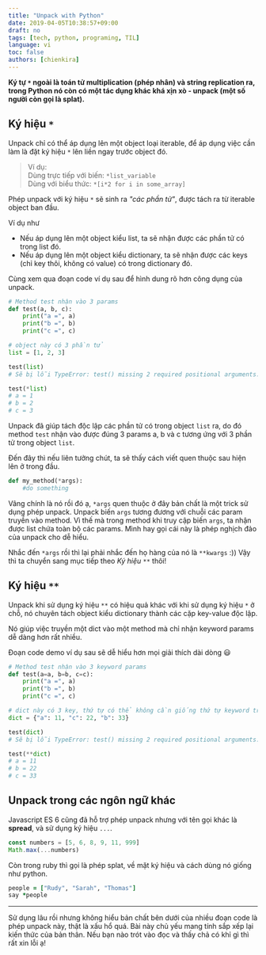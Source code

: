 ```yaml
---
title: "Unpack with Python"
date: 2019-04-05T10:38:57+09:00
draft: no
tags: [tech, python, programing, TIL]
language: vi
toc: false
authors: [chienkira]
---
```


**Ký tự `*` ngoài là toán tử multiplication (phép nhân) và string replication ra, trong Python nó còn có một tác dụng khác khá xịn xò - unpack (một số người còn gọi là splat).**

## Ký hiệu `*`

Unpack chỉ có thể áp dụng lên một object loại iterable, để áp dụng việc cần làm là đặt ký hiệu `*` lên liền ngay trước object đó.

> Ví dụ:  
> Dùng trực tiếp với biến: `*list_variable`  
> Dùng với biểu thức: `*[i*2 for i in some_array]`

Phép unpack với ký hiệu `*` sẽ sinh ra *"các phần tử"*, được tách ra từ iterable object ban đầu.

Ví dụ như

- Nếu áp dụng lên một object kiểu list, ta sẽ nhận được các phần tử có trong list đó.
- Nếu áp dụng lên một object kiểu dictionary, ta sẽ nhận được các keys (chỉ key thôi, không có value) có trong dictionary đó.

Cùng xem qua đoạn code ví dụ sau để hình dung rõ hơn công dụng của unpack.

```python
# Method test nhận vào 3 params
def test(a, b, c):
    print("a =", a)
    print("b =", b)
    print("c =", c)

# object này có 3 phần tử
list = [1, 2, 3]

test(list)
# Sẽ bị lỗi TypeError: test() missing 2 required positional arguments: 'b' and 'c'

test(*list)
# a = 1
# b = 2
# c = 3
```
Unpack đã giúp tách độc lập các phần tử có trong object `list` ra, do đó method `test` nhận vào được đúng 3 params a, b và c tương ứng với 3 phần tử trong object `list`.

Đến đây thì nếu liên tưởng chút, ta sẽ thấy cách viết quen thuộc sau hiện lên ở trong đầu.
```python
def my_method(*args):
    #do something
```
Vâng chính là nó rồi đó ạ, `*args` quen thuộc ở đây bản chất là một trick sử dụng phép unpack. Unpack biến `args` tương đương với chuỗi các param truyền vào method. Vì thế mà trong method khi truy cập biến `args`, ta nhận được list chứa toàn bộ các params. Mình hay gọi cái này là phép nghịch đảo của unpack cho dễ hiểu.

Nhắc đến `*args` rồi thì lại phải nhắc đến họ hàng của nó là `**kwargs` :)) Vậy thì ta chuyển sang mục tiếp theo *Ký hiệu `**`* thôi!

## Ký hiệu `**`

Unpack khi sử dụng ký hiệu `**` có hiệu quả khác với khi sử dụng ký hiệu `*` ở chỗ, nó chuyên tách object kiểu dictionary thành các cặp key-value độc lập.

Nó giúp việc truyền một dict vào một method mà chỉ nhận keyword params dễ dàng hơn rất nhiều.

Đoạn code demo ví dụ sau sẽ dễ hiểu hơn mọi giải thích dài dòng :smiley:
```python
# Method test nhận vào 3 keyword params
def test(a=a, b=b, c=c):
    print("a =", a)
    print("b =", b)
    print("c =", c)

# dict này có 3 key, thứ tự có thể không cần giống thứ tự keyword trong method test
dict = {"a": 11, "c": 22, "b": 33}

test(dict)
# Sẽ bị lỗi TypeError: test() missing 2 required positional arguments: 'b' and 'c'

test(**dict)
# a = 11
# b = 22
# c = 33
```

## Unpack trong các ngôn ngữ khác

Javascript ES 6 cũng đã hỗ trợ phép unpack nhưng với tên gọi khác là **spread**, và sử dụng ký hiệu `...`.
```javascript
const numbers = [5, 6, 8, 9, 11, 999]
Math.max(...numbers)
```

Còn trong ruby thì gọi là phép splat, về mặt ký hiệu và cách dùng nó giống như python.
```ruby
people = ["Rudy", "Sarah", "Thomas"]
say *people
```

---

Sử dụng lâu rồi nhưng không hiểu bản chất bên dưới của nhiều đoạn code là phép unpack này, thật là xấu hổ quá. Bài này chủ yếu mang tính sắp xếp lại kiến thức của bản thân. Nếu bạn nào trót vào đọc và thấy chả có khỉ gì thì rất xin lỗi ạ!